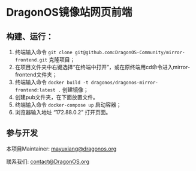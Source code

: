 # DragonOS镜像站网页前端

## 构建、运行：
1. 终端输入命令 `git clone git@github.com:DragonOS-Community/mirror-frontend.git` 克隆项目；
2. 在项目文件夹中右键选择“在终端中打开”，或在原终端用cd命令进入mirror-frontend文件夹；
3. 终端输入命令 `docker build -t dragonos/dragonos-mirror-frontend:latest .` 创建镜像；
4. 创建pub文件夹，在下面放置文件。
4. 终端输入命令 `docker-compose up` 启动容器；
5. 浏览器输入地址 “172.88.0.2” 打开页面。

## 参与开发

本项目Maintainer: mayuxiang@dragonos.org

联系我们: contact@DragonOS.org

